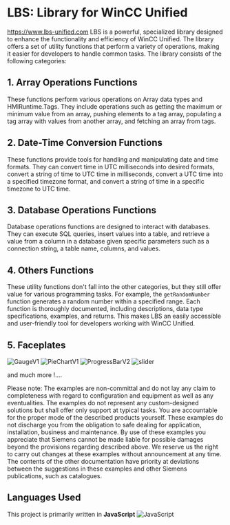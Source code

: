 
# LBS: Library for WinCC Unified
https://www.lbs-unified.com
LBS is a powerful, specialized library designed to enhance the functionality and efficiency of WinCC Unified. The library offers a set of utility functions that perform a variety of operations, making it easier for developers to handle common tasks. 
The library consists of the following categories:
## 1. Array Operations Functions
These functions perform various operations on Array data types and HMIRuntime.Tags. They include operations such as getting the maximum or minimum value from an array, pushing elements to a tag array, populating a tag array with values from another array, and fetching an array from tags. 
## 2. Date-Time Conversion Functions
These functions provide tools for handling and manipulating date and time formats. They can convert time in UTC milliseconds into desired formats, convert a string of time to UTC time in milliseconds, convert a UTC time into a specified timezone format, and convert a string of time in a specific timezone to UTC time.
## 3. Database Operations Functions
Database operations functions are designed to interact with databases. They can execute SQL queries, insert values into a table, and retrieve a value from a column in a database given specific parameters such as a connection string, a table name, columns, and values.
## 4. Others Functions
These utility functions don't fall into the other categories, but they still offer value for various programming tasks. For example, the `getRandomNumber` function generates a random number within a specified range.
Each function is thoroughly documented, including descriptions, data type specifications, examples, and returns. This makes LBS an easily accessible and user-friendly tool for developers working with WinCC Unified.
## 5. Faceplates
![GaugeV1](https://github.com/Rynstick/LBS/assets/122405082/9418498d-c80a-43c3-ac1d-3579ab2c96a9)
![PieChartV1](https://github.com/Rynstick/LBS/assets/122405082/9217c73e-53f2-4fb8-b5f3-ea2d3dd00909)
![ProgressBarV2](https://github.com/Rynstick/LBS/assets/122405082/e9ae1a89-5b33-4f6b-825c-a05c9844a3fe)
![slider](https://github.com/Rynstick/LBS/assets/122405082/cb82e396-3418-4b2b-a22a-88b2ac3e3a99)

and much more !....


Please note: The examples are non-committal and do not lay any claim to completeness with regard to configuration and equipment as well as any eventualities. The examples do not represent any custom-designed solutions but shall offer only support at typical tasks. You are accountable for the proper mode of the described products yourself.
These examples do not  discharge you from the obligation to safe dealing for application, installation, business and maintenance. By use of these examples you appreciate that Siemens cannot be made liable for possible damages beyond the provisions regarding described above. We reserve us the right to carry out changes at these examples without announcement at any time. The contents of the other documentation have priority at deviations between the suggestions in these examples and other Siemens publications, such as catalogues.

## Languages Used

This project is primarily written in **JavaScript**
![JavaScript](https://img.shields.io/badge/-JavaScript-black?style=flat-square&logo=javascript)
